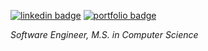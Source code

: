 [![linkedin badge](https://img.shields.io/badge/linkedin-zhiwei-%230177B5?style=flat&logo=linkedin)](https://www.linkedin.com/in/zhiwei-zhang-kevin)
[![portfolio badge](https://img.shields.io/badge/portfolio-website-4d908e?logo=data:image/svg+xml)](https://zkzhang.com)

_Software Engineer, M.S. in Computer Science_
